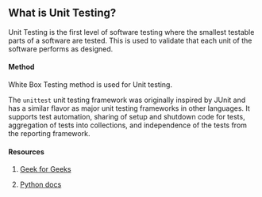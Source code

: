 ## What is Unit Testing?

Unit Testing is the first level of software testing where the smallest testable parts of a software are tested. This is used to validate that each unit of the software performs as designed.

#### Method

White Box Testing method is used for Unit testing.

The `unittest` unit testing framework was originally inspired by JUnit and has a similar flavor as major unit testing frameworks in other languages. It supports test automation, sharing of setup and shutdown code for tests, aggregation of tests into collections, and independence of the tests from the reporting framework.

#### Resources

1. [Geek for Geeks](https://docs.python.org/3/library/unittest.html)

2. [Python docs](https://docs.python.org/3/library/unittest.html)
